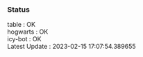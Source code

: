 ### Status


table : OK  
hogwarts : OK  
icy-bot : OK  
Latest Update : 2023-02-15 17:07:54.389655
